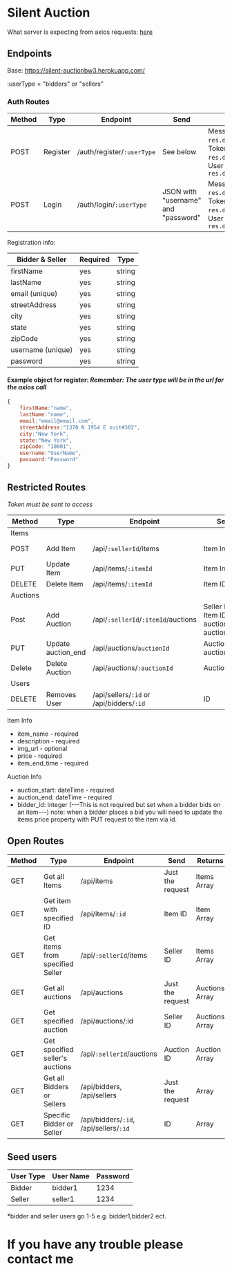# Silent Auction

What server is expecting from axios requests: [here](docs/DataExe.md)

## Endpoints

Base: https://silent-auctionbw3.herokuapp.com/



:userType = "bidders" or "sellers"

### Auth Routes

| Method | Type     | Endpoint                   | Send                                | Returns                                                                               |
| ------ | -------- | -------------------------- | ----------------------------------- | ------------------------------------------------------------------------------------- |
| POST   | Register | /auth/register/`:userType` | See below                           | Message: `res.data.message`, Token: `res.data.token`, User object: `res.data.userInfo` |
| POST   | Login    | /auth/login/`:userType`    | JSON with "username" and "password" | Message: `res.data.message`, Token: `res.data.token`, User object: `res.data.userInfo`    |

Registration info:

| Bidder & Seller   | Required | Type |
| ----------------- |----------| ----|
| firstName         |yes|string|
| lastName          |yes|string|
| email (unique)    |yes|string|
| streetAddress     |yes|string|
| city              |yes|string|
| state             |yes|string|
| zipCode           |yes|string|
| username (unique) |yes|string|
| password          |yes|string|

#### Example object for register: *Remember: The user type will be in the url for the axios call*

```javascript
{
	firstName:"name",
	lastName:"name",
	email:"email@email.com",
	streetAddress:"1370 N 1954 E suit#302",
	city:"New York",
	state:"New York",
	zipCode: "10001",
	username:"UserName",
	password:"Password"
}
```

## Restricted Routes

*Token must be sent to access*

| Method   | Type               | Endpoint                                 | Send                                           | Returns                    |
| -------- | ------------------ | ---------------------------------------- | ---------------------------------------------- | -------------------------- |
| Items    |                    |                                          |                                                |                            |
| POST     | Add Item           | /api/`:sellerId`/items                       | Item Info*                                     | Message, Item object       |
| PUT      | Update Item        | /api/items/`:itemId`                         | Item Info*                                     | Message, Item object       |
| DELETE   | Delete Item        | /api/items/`:itemId`                         | Item ID                                        | Message                    |
| Auctions |                    |                                          |                                                |                            |
| Post     | Add Auction        | /api/`:sellerId`/`:itemId`/auctions          | Seller ID, Item ID, auction_start, auction_end | message, newAuction object |
| PUT      | Update auction_end | /api/auctions/`auctionId`                    | Auction ID, auction_end                        | Message                    |
| Delete   | Delete Auction     | /api/auctions/`:auctionId`                   | Auction ID                                     | Message                    |
| Users    |                    |                                          |                                                |                            |
| DELETE   | Removes User       | /api/sellers/`:id` or /api/bidders/`:id` | ID                                             | Message                    |

Item Info

- item_name - required
- description - required
- img_url - optional
- price - required
- item_end_time - required

Auction Info

- auction_start: dateTime - required
- auction_end: dateTime - required
- bidder_id: integer  (---This is not required but set when a bidder bids on an item---) note: when a bidder places a bid you will need to update the items price property with PUT request to the item via id.

## Open Routes

| Method | Type                            | Endpoint                               | Send             | Returns        |
| ------ | ------------------------------- | -------------------------------------- | ---------------- | -------------- |
| GET    | Get all Items                   | /api/items                             | Just the request | Items Array    |
| GET    | Get item with specified ID      | /api/items/`:id`                       | Item ID          | Item Array     |
| GET    | Get items from specified Seller | /api/`:sellerId`/items                 | Seller ID        | Items Array    |
| GET    | Get all auctions                | /api/auctions                          | Just the request | Auctions Array |
| GET    | Get specified auction           | /api/auctions/:id                      | Seller ID        | Auctions Array |
| GET    | Get specified seller's auctions | /api/`:sellerId`/auctions              | Auction ID       | Auction Array  |
| GET    | Get all Bidders or Sellers      | /api/bidders, /api/sellers             | Just the request | Array          |
| GET    | Specific Bidder or Seller       | /api/bidders/`:id`, /api/sellers/`:id` | ID               | Array          |

## Seed users

| User Type | User Name | Password |
|--------------|----------------|----------|
| Bidder | bidder1 | 1234 |
| Seller | seller1 | 1234 |

*bidder and seller users go 1-5 e.g. bidder1,bidder2 ect.

# If you have any trouble please contact me

